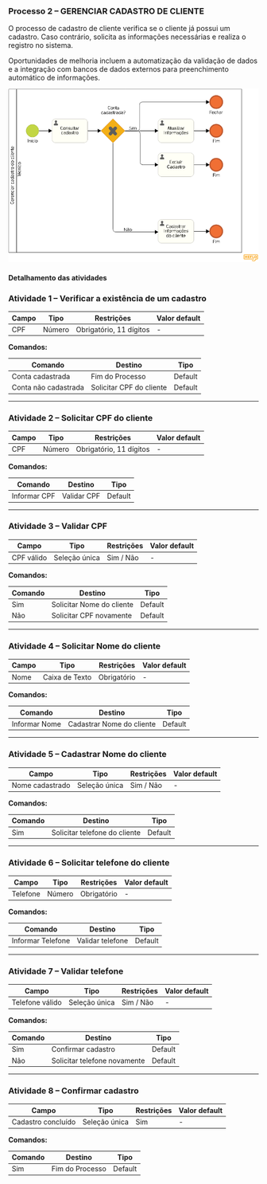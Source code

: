 ### Processo 2 – GERENCIAR CADASTRO DE CLIENTE

O processo de cadastro de cliente verifica se o cliente já possui um cadastro. Caso contrário, solicita as informações necessárias e realiza o registro no sistema.

Oportunidades de melhoria incluem a automatização da validação de dados e a integração com bancos de dados externos para preenchimento automático de informações.

![Modelo BPMN do Cadastro de Cliente](/docs/images/processos/novo/gerenciarCadastroDeClienteBPMN.png "Modelo BPMN do Cadastro de Cliente.")

#### Detalhamento das atividades

### Atividade 1 – Verificar a existência de um cadastro

| **Campo**  | **Tipo**  | **Restrições**  | **Valor default**  |
|------------|----------|----------------|-------------------|
| CPF        | Número   | Obrigatório, 11 dígitos | - |

**Comandos:**

| **Comando**           | **Destino**                 | **Tipo**   |
|----------------------|---------------------------|-----------|
| Conta cadastrada    | Fim do Processo            | Default   |
| Conta não cadastrada | Solicitar CPF do cliente  | Default   |

---

### Atividade 2 – Solicitar CPF do cliente

| **Campo**  | **Tipo**  | **Restrições**  | **Valor default**  |
|------------|----------|----------------|-------------------|
| CPF        | Número   | Obrigatório, 11 dígitos | - |

**Comandos:**

| **Comando**      | **Destino**     | **Tipo**   |
|-----------------|----------------|-----------|
| Informar CPF    | Validar CPF     | Default   |

---

### Atividade 3 – Validar CPF

| **Campo**       | **Tipo**        | **Restrições**  | **Valor default**  |
|----------------|----------------|----------------|-------------------|
| CPF válido     | Seleção única   | Sim / Não     | - |

**Comandos:**

| **Comando** | **Destino**                  | **Tipo**   |
|------------|------------------------------|-----------|
| Sim        | Solicitar Nome do cliente    | Default   |
| Não        | Solicitar CPF novamente      | Default   |

---

### Atividade 4 – Solicitar Nome do cliente

| **Campo**  | **Tipo**        | **Restrições**  | **Valor default**  |
|------------|----------------|----------------|-------------------|
| Nome       | Caixa de Texto | Obrigatório    | - |

**Comandos:**

| **Comando**     | **Destino**                  | **Tipo**   |
|----------------|----------------------------|-----------|
| Informar Nome  | Cadastrar Nome do cliente  | Default   |

---

### Atividade 5 – Cadastrar Nome do cliente

| **Campo**         | **Tipo**        | **Restrições**  | **Valor default**  |
|------------------|----------------|----------------|-------------------|
| Nome cadastrado | Seleção única   | Sim / Não     | - |

**Comandos:**

| **Comando** | **Destino**                    | **Tipo**   |
|------------|--------------------------------|-----------|
| Sim        | Solicitar telefone do cliente  | Default   |

---

### Atividade 6 – Solicitar telefone do cliente

| **Campo**  | **Tipo**  | **Restrições**  | **Valor default**  |
|------------|----------|----------------|-------------------|
| Telefone   | Número   | Obrigatório    | - |

**Comandos:**

| **Comando**       | **Destino**           | **Tipo**   |
|------------------|----------------------|-----------|
| Informar Telefone | Validar telefone     | Default   |

---

### Atividade 7 – Validar telefone

| **Campo**         | **Tipo**        | **Restrições**  | **Valor default**  |
|------------------|----------------|----------------|-------------------|
| Telefone válido | Seleção única   | Sim / Não     | - |

**Comandos:**

| **Comando** | **Destino**              | **Tipo**   |
|------------|--------------------------|-----------|
| Sim        | Confirmar cadastro        | Default   |
| Não        | Solicitar telefone novamente | Default   |

---

### Atividade 8 – Confirmar cadastro

| **Campo**  | **Tipo**        | **Restrições**  | **Valor default**  |
|------------|----------------|----------------|-------------------|
| Cadastro concluído | Seleção única | Sim | - |

**Comandos:**

| **Comando** | **Destino**        | **Tipo**   |
|------------|--------------------|-----------|
| Sim        | Fim do Processo    | Default   |
